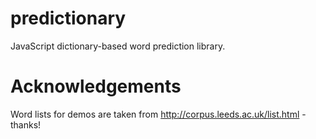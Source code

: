 # predictionary
JavaScript dictionary-based word prediction library.

# Acknowledgements
Word lists for demos are taken from http://corpus.leeds.ac.uk/list.html - thanks!
